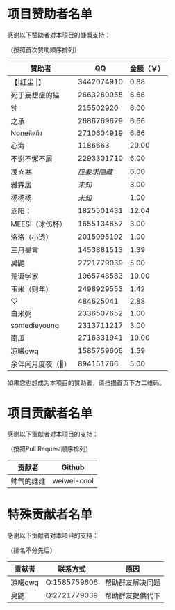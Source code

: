 # 项目赞助者名单

感谢以下赞助者对本项目的慷慨支持：

（按照首次赞助顺序排列）

| 赞助者          | QQ         | 金额（￥） |
|--------------|------------|-------|
| 【\|红尘 \|】    | 3442074910 | 0.88  |
| 死于妄想症的猫      | 2663260955 | 6.66  |
| 钟            | 215502920  | 6.00  |
| 之承           | 2686769679 | 6.66  |
| Noneคิดถึง   | 2710604919 | 6.66  |
| 心海           | 1186663    | 20.00 |
| 不谢不懈不屑       | 2293301710 | 6.00  |
| 凌☆寒          | *应要求隐藏*    | 6.00  |
| 雅霖居          | *未知*       | 3.00  |
| 杨杨杨          | *未知*       | 1.00  |
| 涵阳；          | 1825501431 | 12.04 |
| MEESI（冰伤杯）   | 1655134657 | 3.00  |
| 洛洛（小透）       | 2015095192 | 1.00  |
| 三月墨言         | 1453881513 | 1.39  |
| 臭鼬           | 2721779039 | 5.00  |
| 荒诞学家         | 1965748583 | 10.00 |
| 玉米（则年）       | 2498929553 | 1.42  |
| ♡            | 484625041  | 2.88  |
| 白米粥          | 2336507652 | 1.00  |
| somedieyoung | 2313711217 | 3.00  |
| 南瓜           | 2716331941 | 10.00 |
| 凉曦qwq        | 1585759606 | 1.59  |
| 余伴闲月度夜（👑）   | 894151766  | 5.00  |
  
如果您也想成为本项目的赞助者，请扫描首页下方二维码。

# 项目贡献者名单

感谢以下贡献者对本项目的支持：

（按照Pull Request顺序排列）

| 贡献者   | Github      |
|-------|-------------|
| 帅气的维维 | weiwei-cool |

# 特殊贡献者名单

感谢以下贡献者对本项目的支持：

（排名不分先后）

| 贡献者   | 联系方式         | 原因       |
|-------|--------------|----------|
| 凉曦qwq | Q:1585759606 | 帮助群友解决问题 |
| 臭鼬    | Q:2721779039 | 帮助群友提供代下 |